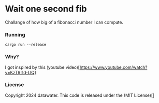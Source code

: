 # Wait one second fib
Challange of how big of a fibonacci number I can compute.

### Running
```
cargo run --release
```

### Why?
I got inspired by this (youtube video)[https://www.youtube.com/watch?v=KzT9I1d-LlQ]

### License
Copyright 2024 datawater. This code is released under the (MIT License)[]